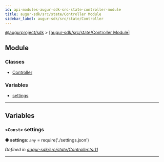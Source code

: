 ```yaml
---
id: api-modules-augur-sdk-src-state-controller-module
title: augur-sdk/src/state/Controller Module
sidebar_label: augur-sdk/src/state/Controller
---
```


[@augurproject/sdk](api-readme.md) > [[augur-sdk/src/state/Controller Module]](api-modules-augur-sdk-src-state-controller-module.md)

## Module

### Classes

* [Controller](api-classes-augur-sdk-src-state-controller-controller.md)

### Variables

* [settings](api-modules-augur-sdk-src-state-controller-module.md#settings)

---

## Variables

<a id="settings"></a>

### `<Const>` settings

**● settings**: *`any`* =  require('./settings.json')

*Defined in [augur-sdk/src/state/Controller.ts:11](https://github.com/AugurProject/augur/blob/0787bf1a23/packages/augur-sdk/src/state/Controller.ts#L11)*

___

